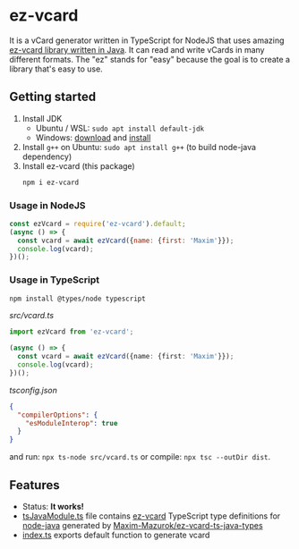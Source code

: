 # ez-vcard

It is a vCard generator written in TypeScript for NodeJS that uses amazing [ez-vcard library written in Java][ez-vcard].
It can read and write vCards in many different formats. The "ez" stands for "easy" because the goal is to create a library that's easy to use.

## Getting started

1. Install JDK
   - Ubuntu / WSL: `sudo apt install default-jdk`
   - Windows: [download][jdk-download] and [install][jdk-install-docs]
1. Install `g++` on Ubuntu: `sudo apt install g++` (to build node-java dependency)
1. Install ez-vcard (this package)
   ```sh
   npm i ez-vcard
   ```

### Usage in NodeJS

```js
const ezVcard = require('ez-vcard').default;
(async () => {
  const vcard = await ezVcard({name: {first: 'Maxim'}});
  console.log(vcard);
})();
```

### Usage in TypeScript

```sh
npm install @types/node typescript
```

_src/vcard.ts_

```ts
import ezVcard from 'ez-vcard';

(async () => {
  const vcard = await ezVcard({name: {first: 'Maxim'}});
  console.log(vcard);
})();
```

_tsconfig.json_

```json
{
  "compilerOptions": {
    "esModuleInterop": true
  }
}
```

and run: `npx ts-node src/vcard.ts` or compile: `npx tsc --outDir dist`.

## Features

- Status: **It works!**
- [tsJavaModule.ts](src/tsJavaModule.ts) file contains [ez-vcard][ez-vcard] TypeScript type definitions for [node-java][node-java] generated by [Maxim-Mazurok/ez-vcard-ts-java-types][ez-vcard-ts-java-types]
- [index.ts](src/index.ts) exports default function to generate vcard

[node-java]: https://github.com/joeferner/node-java
[ez-vcard]: https://github.com/mangstadt/ez-vcard
[jdk-download]: https://www.oracle.com/java/technologies/javase-downloads.html
[jdk-install-docs]: https://docs.oracle.com/en/java/javase/11/install/installation-jdk-microsoft-windows-platforms.html#GUID-BCE568C9-93D3-49F4-9B0C-9DD4A3419792
[ez-vcard-ts-java-types]: https://github.com/Maxim-Mazurok/ez-vcard-ts-java-types
